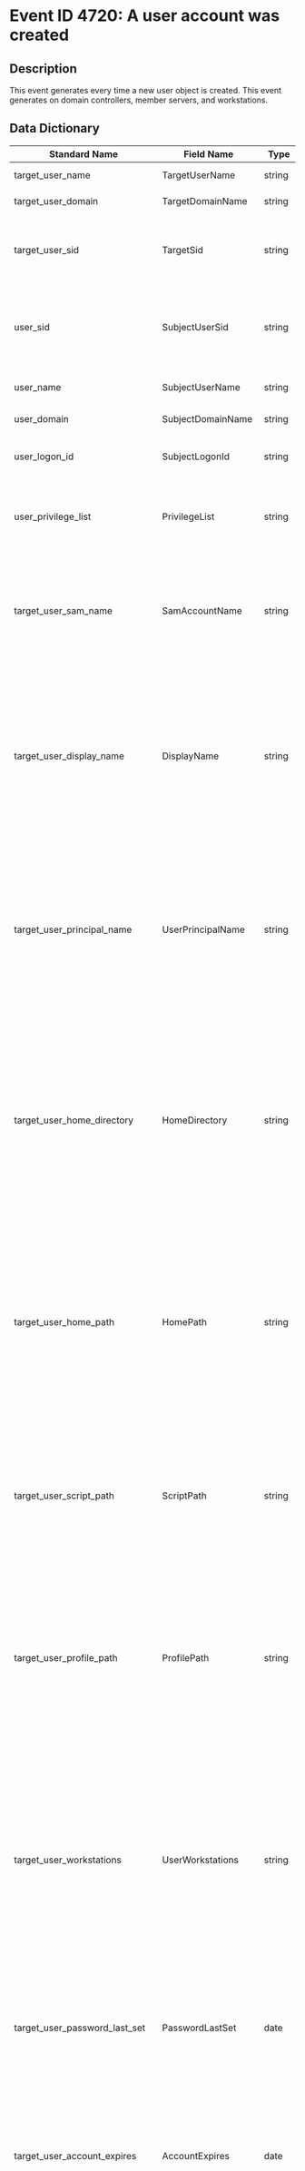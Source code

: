 # Event ID 4720: A user account was created

## Description
This event generates every time a new user object is created. This event generates on domain controllers, member servers, and workstations.

## Data Dictionary
|Standard Name|Field Name|Type|Description|Sample Value|
|---|---|---|---|---|
|target_user_name|TargetUserName|string|the name of the user account that was created|ksmith|
|target_user_domain|TargetDomainName|string|domain name of created user account|CONTOSO|
|target_user_sid|TargetSid|string|SID of created user account. Event Viewer automatically tries to resolve SIDs and show the account name. If the SID cannot be resolved, you will see the source data in the event|S-1-5-21-3457937927-2839227994-823803824-6609|
|user_sid|SubjectUserSid|string|SID of account that requested the "create user account" operation. Event Viewer automatically tries to resolve SIDs and show the account name. If the SID cannot be resolved, you will see the source data in the event.|S-1-5-21-3457937927-2839227994-823803824-1104|
|user_name|SubjectUserName|string|the name of the account that requested the "create user account" operation|dadmin|
|user_domain|SubjectDomainName|string|subject's domain or computer name|CONTOSO|
|user_logon_id|SubjectLogonId|string|hexadecimal value that can help you correlate this event with recent events that might contain the same Logon ID|0x30dc2|
|user_privilege_list|PrivilegeList|string|the list of user privileges which were used during the operation, for example, SeBackupPrivilege. This parameter might not be captured in the event, and in that case appears as "-".|-|
|target_user_sam_name|SamAccountName|string|logon name for account used to support clients and servers from previous versions of Windows (pre-Windows 2000 logon name). The value of sAMAccountName attribute of new user object. For example: ksmith. For local account this field contains the name of new user account.|ksmith|
|target_user_display_name|DisplayName|string|the value of displayName attribute of new user object. It is a name displayed in the address book for a particular account .This is usually the combination of the user's first name, middle initial, and last name. For example, Ken Smith. You can change this attribute by using Active Directory Users and Computers, or through a script, for example. Local accounts contain Full Name attribute in this field, but for new local accounts this field typically has value "\<value not set>".|Ken Smith|
|target_user_principal_name|UserPrincipalName|string|internet-style login name for the account, based on the Internet standard RFC 822. By convention this should map to the account's email name. This parameter contains the value of userPrincipalName attribute of new user object. For example, ksmith@contoso.local. For local users this field is not applicable and has value "-". You can change this attribute by using Active Directory Users and Computers, or through a script, for example.|ksmith@contoso.local|
|target_user_home_directory|HomeDirectory|string|user's home directory. If homeDrive attribute is set and specifies a drive letter, homeDirectory should be a UNC path. The path must be a network UNC of the form \Server\Share\Directory. This parameter contains the value of homeDirectory attribute of new user object. For new local accounts this field typically has value "\<value not set>". You can change this attribute by using Active Directory Users and Computers, or through a script, for example. This parameter might not be captured in the event, and in that case appears as "-".|-|
|target_user_home_path|HomePath|string|specifies the drive letter to which to map the UNC path specified by homeDirectory account's attribute. The drive letter must be specified in the form "DRIVE_LETTER:". For example - "H:". This parameter contains the value of homeDrive attribute of new user object. You can change this attribute by using Active Directory Users and Computers, or through a script, for example. This parameter might not be captured in the event, and in that case appears as "-". For new local accounts this field typically has value "\<value not set>".|-|
|target_user_script_path|ScriptPath|string|specifies the path of the account's logon script. This parameter contains the value of scriptPath attribute of new user object. You can change this attribute by using Active Directory Users and Computers, or through a script, for example. This parameter might not be captured in the event, and in that case appears as "-". For new local accounts this field typically has value "\<value not set>".|-|
|target_user_profile_path|ProfilePath|string|specifies a path to the account's profile. This value can be a null string, a local absolute path, or a UNC path. This parameter contains the value of profilePath attribute of new user object. You can change this attribute by using Active Directory Users and Computers, or through a script, for example. This parameter might not be captured in the event, and in that case appears as "-". For new local accounts this field typically has value "\<value not set>".|-|
|target_user_workstations|UserWorkstations|string|contains the list of NetBIOS or DNS names of the computers from which the user can logon. Each computer name is separated by a comma. The name of a computer is the sAMAccountName property of a user object. This parameter contains the value of userWorkstations attribute of new user object. You can change this attribute by using Active Directory Users and Computers, or through a script, for example. This parameter might not be captured in the event, and in that case appears as "-". For local users this field is not applicable and typically has value "\<value not set>".|-|
|target_user_password_last_set|PasswordLastSet|date|last time the account's password was modified. For manually created user account, using Active Directory Users and Computers snap-in, this field typically has value "\<never>". This parameter contains the value of pwdLastSet attribute of new user object.|%%1794|
|target_user_account_expires|AccountExpires|date|he date when the account expires. This parameter contains the value of accountExpires attribute of new user object. You can change this attribute by using Active Directory Users and Computers, or through a script, for example. This parameter might not be captured in the event, and in that case appears as "-". For manually created local and domain user accounts this field typically has value "".|%%1794|
|target_user_primary_group_id|PrimaryGroupId|integer|"Relative Identifier (RID) of user's object primary group. Typically, Primary Group field for new user accounts has the following values: 513 (Domain Users. For local accounts this RID means Users) - for domain and local users. See this article https://support.microsoft.com/en-us/kb/243330 for more information. This parameter contains the value of primaryGroupID attribute of new user object."|513|
|target_user_allowed_to_delegate|AllowedToDelegateTo|string|the list of SPNs to which this account can present delegated credentials. Can be changed using Active Directory Users and Computers management console in Delegation tab of user account, if this account has at least one SPN registered. This parameter contains the value of AllowedToDelegateTo attribute of new user object. For local user accounts this field is not applicable and typically has value "-". For new domain user accounts it is typically has value "-". See description of AllowedToDelegateTo field for "4738(S): A user account was changed." event for more details.|-|
|target_user_old_uac_value|OldUacValue|string|specifies flags that control password, lockout, disable/enable, script, and other behavior for the user account. Old UAC value always "0x0" for new user accounts. This parameter contains the previous value of userAccountControl attribute of user object.|0x0|
|target_user_new_uac_value|NewUacValue|string|specifies flags that control password, lockout, disable/enable, script, and other behavior for the user account. This parameter contains the value of userAccountControl attribute of new user object.|0x15|
|target_user_account_control|UserAccountControl|string|shows the list of changes in userAccountControl attribute. You will see a line of text for each change. For new user accounts, when the object for this account was created, the userAccountControl value was considered to be "0x0", and then it was changed from "0x0" to the real value for the account's userAccountControl attribute. See possible values in the table below. In the "User Account Control field text" column, you can see the text that will be displayed in the User Account Control field in 4720 event.|%%2080 %%2082 %%2084|
|target_user_parameters|UserParameters|string|if you change any setting using Active Directory Users and Computers management console in Dial-in tab of user's account properties, then you will see \<value changed, but not displayed> in this field in "4738: A user account was changed." This parameter might not be captured in the event, and in that case appears as "-". For new local accounts this field typically has value "\<value not set>".|-|
|target_user_sid_history|SidHistory|string|contains previous SIDs used for the object if the object was moved from another domain. Whenever an object is moved from one domain to another, a new SID is created and becomes the objectSID. The previous SID is added to the sIDHistory property. This parameter contains the value of sIDHistory attribute of new user object. This parameter might not be captured in the event, and in that case appears as "-".|-|
|target_user_logon_hours|LogonHours|string|hours that the account is allowed to logon to the domain. The value of logonHours attribute of new user object. You can change this attribute by using Active Directory Users and Computers, or through a script, for example. You will typically see "\<value not set>" value for new manually created user accounts in event 4720. For new local accounts this field is not applicable and typically has value "All".|%%1793|

## Resources
[MS Source](https://github.com/MicrosoftDocs/windows-itpro-docs/blob/master/windows/security/threat-protection/auditing/event-4720.md)
[MS Security Auditing Category - Account Management](https://docs.microsoft.com/en-us/windows/security/threat-protection/auditing/advanced-security-audit-policy-settings#account-management)
[MS Security Auditing Sub-category - Audit User Account Management](https://github.com/MicrosoftDocs/windows-itpro-docs/tree/master/windows/security/threat-protection/auditing/audit-user-account-management.md)

## Tags
* Account Management
* Audit User Account Management